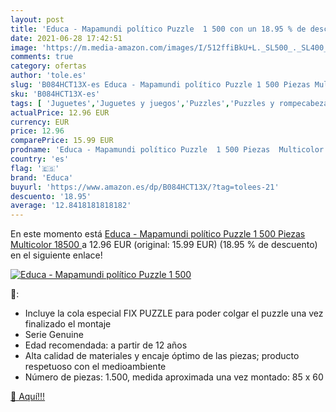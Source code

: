 ```yaml
---
layout: post
title: 'Educa - Mapamundi político Puzzle  1 500 con un 18.95 % de descuento'
date: 2021-06-28 17:42:51
image: 'https://m.media-amazon.com/images/I/512ffiBkU+L._SL500_._SL400_.jpg'
comments: true
category: ofertas
author: 'tole.es'
slug: 'B084HCT13X-es Educa - Mapamundi político Puzzle 1 500 Piezas Multicolor...'
sku: 'B084HCT13X-es'
tags: [ 'Juguetes','Juguetes y juegos','Puzzles','Puzzles y rompecabezas','educa','puzzle', ]
actualPrice: 12.96 EUR
currency: EUR
price: 12.96
comparePrice: 15.99 EUR
prodname: 'Educa - Mapamundi político Puzzle  1 500 Piezas  Multicolor  18500 '
country: 'es'
flag: '🇪🇸'
brand: 'Educa'
buyurl: 'https://www.amazon.es/dp/B084HCT13X/?tag=tolees-21'
descuento: '18.95'
average: '12.8418181818182'
---
```


En este momento está [Educa - Mapamundi político Puzzle  1 500 Piezas  Multicolor  18500 ](https://www.amazon.es/dp/B084HCT13X/?tag=tolees-21) a 12.96 EUR (original: 15.99 EUR) (18.95 %  de descuento) en el siguiente enlace!

[![Educa - Mapamundi político Puzzle  1 500](https://m.media-amazon.com/images/I/512ffiBkU+L._SL500_._SL400_.jpg)](https://www.amazon.es/dp/B084HCT13X/?tag=tolees-21)

🔎:

- Incluye la cola especial FIX PUZZLE para poder colgar el puzzle una vez finalizado el montaje
- Serie Genuine
- Edad recomendada: a partir de 12 años
- Alta calidad de materiales y encaje óptimo de las piezas; producto respetuoso con el medioambiente
- Número de piezas: 1.500, medida aproximada una vez montado: 85 x 60

[🛒 Aquí!!!](https://www.amazon.es/dp/B084HCT13X/?tag=tolees-21)
